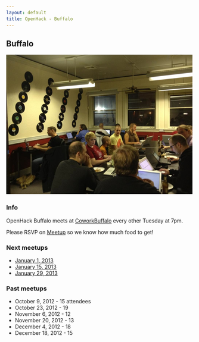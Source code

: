 ```yaml
---
layout: default
title: OpenHack - Buffalo
---
```


## Buffalo

![October 23](/buffalo/october.png)

### Info

OpenHack Buffalo meets at [CoworkBuffalo](http://coworkbuffalo.com) every other Tuesday at 7pm.

Please RSVP on [Meetup](http://www.meetup.com/Western-New-York-Ruby/) so we know how much food to get!

### Next meetups

* [January 1, 2013](http://www.meetup.com/Western-New-York-Ruby/events/dfqlpdyrcbcb/)
* [January 15, 2013](http://www.meetup.com/Western-New-York-Ruby/events/dfqlpdyrcbtb/)
* [January 29, 2013](http://www.meetup.com/Western-New-York-Ruby/events/dfqlpdyrcbmc/)

### Past meetups

* October 9, 2012 - 15 attendees
* October 23, 2012 - 19
* November 6, 2012 - 12
* November 20, 2012 - 13
* December 4, 2012 - 18
* December 18, 2012 - 15
